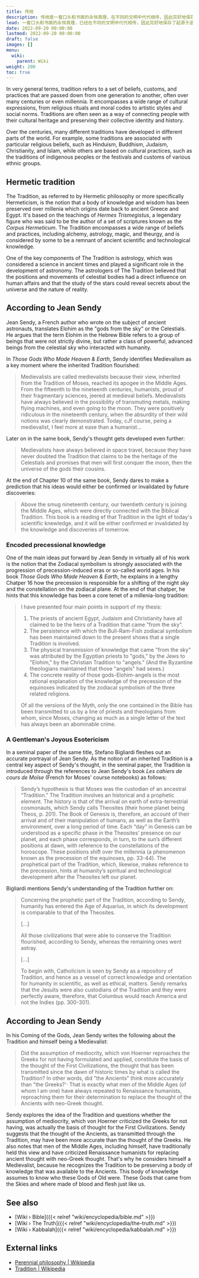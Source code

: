 ```yaml
---
title: 传统
description: 传统是一套口头和书面的永恒真理，在不同的文明中代代相传，因此完好地保存了起源于遥远过去的知识库。该传统不一定是指一套特定的经文或书籍，而是可以被理解为所有个体的文化和神话遗产，这些遗产以编纂和据称廉洁的方式形式化了最高真理。
lead: 一套口头和书面的永恒真理，已经在不同的文明中代代相传，因此完好地保存了起源于遥远过去的知识库。该传统不一定指一组特定的经文或书籍，而是可以被理解为所有个体的文化和神话遗产，这些遗产以编纂的、据说是廉洁的方式形式化了最高真理。
date: 2022-09-20 00:00:00
lastmod: 2022-09-20 00:00:00
draft: false
images: []
menu:
  wiki:
    parent: Wiki
weight: 200
toc: true
---
```


In very general terms, tradition refers to a set of beliefs, customs, and practices that are passed down from one generation to another, often over many centuries or even millennia. It encompasses a wide range of cultural expressions, from religious rituals and moral codes to artistic styles and social norms. Traditions are often seen as a way of connecting people with their cultural heritage and preserving their collective identity and history.

Over the centuries, many different traditions have developed in different parts of the world. For example, some traditions are associated with particular religious beliefs, such as Hinduism, Buddhism, Judaism, Christianity, and Islam, while others are based on cultural practices, such as the traditions of indigenous peoples or the festivals and customs of various ethnic groups.

## Hermetic tradition

The Tradition, as referred to by Hermetic philosophy or more specifically Hermeticism, is the notion that a body of knowledge and wisdom has been preserved over millenia which origins date back to ancient Greece and Egypt. It's based on the teachings of _Hermes Trismegistus_, a legendary figure who was said to be the author of a set of scriptures known as the _Corpus Hermeticum_. The Tradition encompasses a wide range of beliefs and practices, including alchemy, astrology, magic, and theurgy, and is considered by some to be a remnant of ancient scientific and technological knowledge.

One of the key components of The Tradition is astrology, which was considered a science in ancient times and played a significant role in the development of astronomy. The astrologers of The Tradition believed that the positions and movements of celestial bodies had a direct influence on human affairs and that the study of the stars could reveal secrets about the universe and the nature of reality.

## According to Jean Sendy

Jean Sendy, a French author who wrote on the subject of ancient astronauts, translates Elohim as the "gods from the sky" or the Celestials. He argues that the term Elohim in the Hebrew Bible refers to a group of beings that were not strictly divine, but rather a class of powerful, advanced beings from the celestial sky who interacted with humanity.

In _Those Gods Who Made Heaven & Earth_, Sendy identifies Medievalism as a key moment where the inherited Tradition flourished:

> Medievalists are called medievalists because their view, inherited from the Tradition of Moses, reached its apogee in the Middle Ages. From the fifteenth to the nineteenth centuries, humanists, proud of their fragmentary sciences, jeered at medieval beliefs. Medievalists have always believed in the possibility of transmuting metals, making flying machines, and even going to the moon. They were positively ridiculous in the nineteenth century, when the absurdity of their wild notions was clearly demonstrated. Today, cJf course, peing a medievalist, I feel more at ease than a humanist...

Later on in the same book, Sendy's thought gets developed even further:

> Medievalists have always believed in space travel, because they have never doubted the Tradition that claims to be the heritage of the Celestials and promises that men will first conquer the moon, then the universe of the gods their cousins.

At the end of Chapter 10 of the same book, Sendy dares to make a prediction that his ideas would either be confirmed or invalidated by future discoveries:

> Above the smug nineteenth century, our twentieth century is joining the Middle Ages, which were directly connected with the Biblical Tradition. This book is a reading ef that Tradition in the light ef today's scientific knewledge, and it will be either confirmed er invalidated by the knowledge and discoveries of tomerrow.

### Encoded precessional knowledge

One of the main ideas put forward by Jean Sendy in virtually all of his work is the notion that the Zodiacal symbolism is strongly associated with the progression of precession-induced eras or so-called world ages. In his book _Those Gods Who Made Heaven & Earth_, he explains in a lengthy Chatper 16 how the precession is responsible for a shifting of the night sky and the constellation on the zodiacal plane. At the end of that chatper, he hints that this knowledge has been a core tenet of a millenia-long tradition:

> I have presented four main points in support of my thesis:
>
> 1) The priests of ancient Egypt, Judaism and Christianity have all claimed to be the heirs of a Tradition that came "from the sky".
> 2) The persistence with which the Bull-Ram-Fish zodiacal symbolism has been maintained down to the present shows that a single Tradition is involved.
> 3) The physical transmission of knowledge that came "from the sky" was attributed by the Egyptian priests to "gods," by the Jews to "Elohim," by the Christian Tradition to "angels." (And the Byzantine theologians maintained that those "angels" had sexes.)
> 4) The concrete reality of those gods-Elohim-angels is the most rational explanation of the knowledge of the precession of the equinoxes indicated by the zodiacal symbolism of the three related religions.
>
> Of all the versions of the Myth, only the one contained in the Bible has been transmitted to us by a line of priests and theologians from whom, since Moses, changing as much as a single letter of the text has always been an abominable crime.

### A Gentleman's Joyous Esotericism

In a seminal paper of the same title, Stefano Bigliardi fleshes out an accurate portrayal of Jean Sendy. As the notion of an inherited Tradition is a central key aspect of Sendy's thought, in the seminal paper, the Tradition is introduced through the references to Jean Sendy's book _Les cahiers de cours de Moïse_ (French for Moses' course notebooks) as follows:

> Sendy’s hypothesis is that Moses was the custodian of an ancestral “Tradition.” The Tradition involves an historical and a prophetic element. The history is that of the arrival on earth of extra-terrestrial cosmonauts, which Sendy calls Theosites (their home planet being Theos, p. 201). The Book of Genesis is, therefore, an account of their arrival and of their manipulation of humans, as well as the Earth’s environment, over a long period of time. Each “day” in Genesis can be understood as a specific phase in the Theosites’ presence on our planet, and each phase corresponds, in turn, to the sun’s different positions at dawn, with reference to the constellations of the horoscope. These positions shift over the millennia (a phenomenon known as the precession of the equinoxes, pp. 33-44). The prophetical part of the Tradition, which, likewise, makes reference to the precession, hints at humanity’s spiritual and technological development after the Theosites left our planet.

Bigliardi mentions Sendy's understanding of the Tradition further on:

> Concerning the prophetic part of the Tradition, according to Sendy, humanity has entered the Age of Aquarius, in which its development is comparable to that of the Theosites.
>
> [...]
>
> All those civilizations that were able to conserve the Tradition flourished, according
to Sendy, whereas the remaining ones went astray.
>
> [...]
>
> To begin with, Catholicism is seen by Sendy as a repository of Tradition, and hence as a vessel of correct knowledge and orientation for humanity in scientific, as well as ethical, matters. Sendy remarks that the Jesuits were also custodians of the Tradition and they were perfectly aware, therefore, that Columbus would reach America and not the Indies (pp. 300-301).

## According to Jean Sendy

In his Coming of the Gods, Jean Sendy writes the following about the Tradition and himself being a Medievalist:

> Did the assumption of mediocrity, which von Hoerner reproaches the Greeks for not having formulated and applied, constitute the basis of the thought of the First Civilizations, the thought that bas been transmitted since the dawn of historic times by what is called the Tradition? In other words, did "the Ancients" think more accurately than "the Greeks?'· That is exactly what men of the Middle Ages (of whom I am one) have always repeated to Renaissance humanists, reproaching them for their determination to replace the thought of the Ancients with neo-Greek thought.

Sendy explores the idea of the Tradition and questions whether the assumption of mediocrity, which von Hoerner criticized the Greeks for not having, was actually the basis of thought for the First Civilizations. Sendy suggests that the thought of the Ancients, as transmitted through the Tradition, may have been more accurate than the thought of the Greeks. He also notes that men of the Middle Ages, including himself, have traditionally held this view and have criticized Renaissance humanists for replacing ancient thought with neo-Greek thought. That's why he considers himself a Medievalist, because he recognizes the Tradition to be preserving a body of knowledge that was available to the Ancients. This body of knowledge assumes to know who these Gods of Old were. These Gods that came from the Skies and where made of blood and flesh just like us.

## See also

- [Wiki › Bible]({{< relref "wiki/encyclopedia/bible.md" >}})
- [Wiki › The Truth]({{< relref "wiki/encyclopedia/the-truth.md" >}})
- [Wiki › Kabbalah]({{< relref "wiki/encyclopedia/kabbalah.md" >}})

## External links

- [Perennial philosophy | Wikipedia](https://en.wikipedia.org/wiki/Perennial_philosophy)
- [Tradition | Wikipedia](https://en.wikipedia.org/wiki/Tradition)